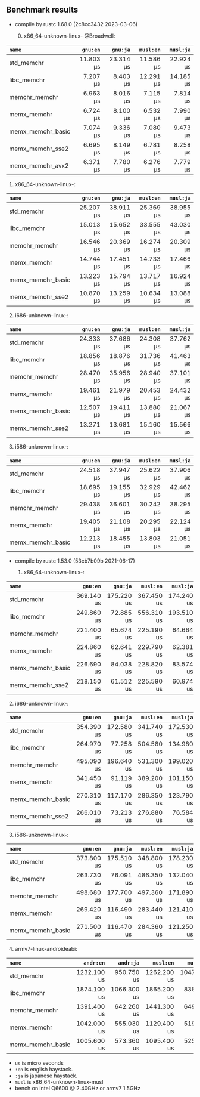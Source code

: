 ## Benchmark results

- compile by rustc 1.68.0 (2c8cc3432 2023-03-06)

  0. x86_64-unknown-linux- @Broadwell:

|         `name`          |  `gnu:en`   |  `gnu:ja`   |  `musl:en`  |  `musl:ja`  |
|:------------------------|------------:|------------:|------------:|------------:|
| std_memchr              |   11.803 µs |   23.314 µs |   11.586 µs |   22.924 µs |
| libc_memchr             |    7.207 µs |    8.403 µs |   12.291 µs |   14.185 µs |
| memchr_memchr           |    6.963 µs |    8.016 µs |    7.115 µs |    7.814 µs |
| memx_memchr             |    6.724 µs |    8.100 µs |    6.532 µs |    7.990 µs |
| memx_memchr_basic       |    7.074 µs |    9.336 µs |    7.080 µs |    9.473 µs |
| memx_memchr_sse2        |    6.695 µs |    8.149 µs |    6.781 µs |    8.258 µs |
| memx_memchr_avx2        |    6.371 µs |    7.780 µs |    6.276 µs |    7.779 µs |

  1. x86_64-unknown-linux-:

|         `name`          |  `gnu:en`   |  `gnu:ja`   |  `musl:en`  |  `musl:ja`  |
|:------------------------|------------:|------------:|------------:|------------:|
| std_memchr              |   25.207 µs |   38.911 µs |   25.369 µs |   38.955 µs |
| libc_memchr             |   15.013 µs |   15.652 µs |   33.555 µs |   43.030 µs |
| memchr_memchr           |   16.546 µs |   20.369 µs |   16.274 µs |   20.309 µs |
| memx_memchr             |   14.744 µs |   17.451 µs |   14.733 µs |   17.466 µs |
| memx_memchr_basic       |   13.223 µs |   15.794 µs |   13.717 µs |   16.924 µs |
| memx_memchr_sse2        |   10.870 µs |   13.259 µs |   10.634 µs |   13.088 µs |

  2. i686-unknown-linux-:

|         `name`          |  `gnu:en`   |  `gnu:ja`   |  `musl:en`  |  `musl:ja`  |
|:------------------------|------------:|------------:|------------:|------------:|
| std_memchr              |   24.333 µs |   37.686 µs |   24.308 µs |   37.762 µs |
| libc_memchr             |   18.856 µs |   18.876 µs |   31.736 µs |   41.463 µs |
| memchr_memchr           |   28.470 µs |   35.956 µs |   28.940 µs |   37.101 µs |
| memx_memchr             |   19.461 µs |   21.979 µs |   20.453 µs |   24.432 µs |
| memx_memchr_basic       |   12.507 µs |   19.411 µs |   13.880 µs |   21.067 µs |
| memx_memchr_sse2        |   13.271 µs |   13.681 µs |   15.160 µs |   15.566 µs |

  3. i586-unknown-linux-:

|         `name`          |  `gnu:en`   |  `gnu:ja`   |  `musl:en`  |  `musl:ja`  |
|:------------------------|------------:|------------:|------------:|------------:|
| std_memchr              |   24.518 µs |   37.947 µs |   25.622 µs |   37.906 µs |
| libc_memchr             |   18.695 µs |   19.155 µs |   32.929 µs |   42.462 µs |
| memchr_memchr           |   29.438 µs |   36.601 µs |   30.242 µs |   38.295 µs |
| memx_memchr             |   19.405 µs |   21.108 µs |   20.295 µs |   22.124 µs |
| memx_memchr_basic       |   12.213 µs |   18.455 µs |   13.803 µs |   21.051 µs |


- compile by rustc 1.53.0 (53cb7b09b 2021-06-17)

  1. x86_64-unknown-linux-:

|         `name`          |  `gnu:en`   |  `gnu:ja`   |  `musl:en`  |  `musl:ja`  |
|:------------------------|------------:|------------:|------------:|------------:|
| std_memchr              |  369.140 us |  175.220 us |  367.450 us |  174.240 us |
| libc_memchr             |  249.860 us |   72.885 us |  556.310 us |  193.510 us |
| memchr_memchr           |  221.400 us |   65.674 us |  225.190 us |   64.664 us |
| memx_memchr             |  224.860 us |   62.641 us |  229.790 us |   62.381 us |
| memx_memchr_basic       |  226.690 us |   84.038 us |  228.820 us |   83.574 us |
| memx_memchr_sse2        |  218.150 us |   61.512 us |  225.590 us |   60.974 us |

  2. i686-unknown-linux-:

|         `name`          |  `gnu:en`   |  `gnu:ja`   |  `musl:en`  |  `musl:ja`  |
|:------------------------|------------:|------------:|------------:|------------:|
| std_memchr              |  354.390 us |  172.580 us |  341.740 us |  172.530 us |
| libc_memchr             |  264.970 us |   77.258 us |  504.580 us |  134.980 us |
| memchr_memchr           |  495.090 us |  196.640 us |  531.300 us |  199.020 us |
| memx_memchr             |  341.450 us |   91.119 us |  389.200 us |  101.150 us |
| memx_memchr_basic       |  270.310 us |  117.170 us |  286.350 us |  123.790 us |
| memx_memchr_sse2        |  266.010 us |   73.213 us |  276.880 us |   76.584 us |

  3. i586-unknown-linux-:

|         `name`          |  `gnu:en`   |  `gnu:ja`   |  `musl:en`  |  `musl:ja`  |
|:------------------------|------------:|------------:|------------:|------------:|
| std_memchr              |  373.800 us |  175.510 us |  348.800 us |  178.230 us |
| libc_memchr             |  263.730 us |   76.091 us |  486.350 us |  132.040 us |
| memchr_memchr           |  498.680 us |  177.700 us |  497.360 us |  171.890 us |
| memx_memchr             |  269.420 us |  116.490 us |  283.440 us |  121.410 us |
| memx_memchr_basic       |  271.500 us |  116.470 us |  284.360 us |  121.250 us |

  4. armv7-linux-androideabi:

|         `name`          |  `andr:en`  |  `andr:ja`  |  `musl:en`  |  `musl:ja`  |
|:------------------------|------------:|------------:|------------:|------------:|
| std_memchr              | 1232.100 us |  950.750 us | 1262.200 us | 1047.500 us |
| libc_memchr             | 1874.100 us | 1066.300 us | 1865.200 us |  838.210 us |
| memchr_memchr           | 1391.400 us |  642.260 us | 1441.300 us |  649.600 us |
| memx_memchr             | 1042.000 us |  555.030 us | 1129.400 us |  519.740 us |
| memx_memchr_basic       | 1005.600 us |  573.360 us | 1095.400 us |  525.020 us |

- `us` is micro seconds
- `:en` is english haystack.
- `:ja` is japanese haystack.
- `musl` is x86_64-unknown-linux-musl
- bench on intel Q6600 @ 2.40GHz or armv7 1.5GHz
